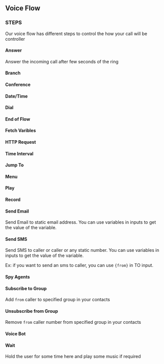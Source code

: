 ## Voice Flow


### STEPS

Our voice flow has different steps to control the how your call will be controller

#### Answer

Answer the incoming call after few seconds of the ring

#### Branch

#### Conference

#### Date/Time

#### Dial

#### End of Flow

#### Fetch Varibles

#### HTTP Request

#### Time Interval

#### Jump To

#### Menu

#### Play

#### Record

#### Send Email

Send Email to static email address. You can use variables in inputs to get the value of the variable.

#### Send SMS

Send SMS to caller or caller or any static number. You can use variables in inputs to get the value of the variable.

Ex: if you want to send an sms to caller, you can use `{from}` in TO input.

#### Spy Agents

#### Subscribe to Group

Add `from` caller to specified group in your contacts

#### Unsubscribe from Group

Remove `from` caller number from specified group in your contacts

#### Voice Bot


#### Wait

Hold the user for some time here and play some music if required